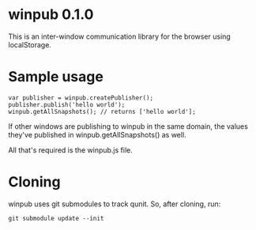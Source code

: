 winpub 0.1.0
============

This is an inter-window communication library for the browser using localStorage.

Sample usage
============

    var publisher = winpub.createPublisher();
    publisher.publish('hello world');
    winpub.getAllSnapshots(); // returns ['hello world'];
    
If other windows are publishing to winpub in the same domain, the values they've published in winpub.getAllSnapshots() as well.

All that's required is the winpub.js file.

Cloning
=======
winpub uses git submodules to track qunit.
So, after cloning, run:

    git submodule update --init

